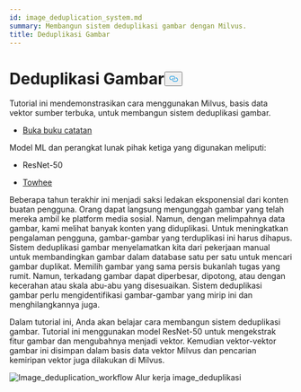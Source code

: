 ```yaml
---
id: image_deduplication_system.md
summary: Membangun sistem deduplikasi gambar dengan Milvus.
title: Deduplikasi Gambar
---
```

<h1 id="Image-Deduplication" class="common-anchor-header">Deduplikasi Gambar<button data-href="#Image-Deduplication" class="anchor-icon" translate="no">
      <svg translate="no"
        aria-hidden="true"
        focusable="false"
        height="20"
        version="1.1"
        viewBox="0 0 16 16"
        width="16"
      >
        <path
          fill="#0092E4"
          fill-rule="evenodd"
          d="M4 9h1v1H4c-1.5 0-3-1.69-3-3.5S2.55 3 4 3h4c1.45 0 3 1.69 3 3.5 0 1.41-.91 2.72-2 3.25V8.59c.58-.45 1-1.27 1-2.09C10 5.22 8.98 4 8 4H4c-.98 0-2 1.22-2 2.5S3 9 4 9zm9-3h-1v1h1c1 0 2 1.22 2 2.5S13.98 12 13 12H9c-.98 0-2-1.22-2-2.5 0-.83.42-1.64 1-2.09V6.25c-1.09.53-2 1.84-2 3.25C6 11.31 7.55 13 9 13h4c1.45 0 3-1.69 3-3.5S14.5 6 13 6z"
        ></path>
      </svg>
    </button></h1><p>Tutorial ini mendemonstrasikan cara menggunakan Milvus, basis data vektor sumber terbuka, untuk membangun sistem deduplikasi gambar.</p>
<ul>
<li><a href="https://github.com/towhee-io/examples/blob/main/image/image_deduplication/image_deduplication.ipynb">Buka buku catatan</a></li>
</ul>
<p>Model ML dan perangkat lunak pihak ketiga yang digunakan meliputi:</p>
<ul>
<li><p>ResNet-50</p></li>
<li><p><a href="https://www.google.com/url?sa=t&amp;rct=j&amp;q=&amp;esrc=s&amp;source=web&amp;cd=&amp;cad=rja&amp;uact=8&amp;ved=2ahUKEwjm8-KEjtj7AhVPcGwGHapPB40QFnoECAgQAQ&amp;url=https%3A%2F%2Ftowhee.io%2F&amp;usg=AOvVaw37IzMMiyxGtj82K7O4fInn">Towhee</a></p></li>
</ul>
<p>Beberapa tahun terakhir ini menjadi saksi ledakan eksponensial dari konten buatan pengguna. Orang dapat langsung mengunggah gambar yang telah mereka ambil ke platform media sosial. Namun, dengan melimpahnya data gambar, kami melihat banyak konten yang diduplikasi. Untuk meningkatkan pengalaman pengguna, gambar-gambar yang terduplikasi ini harus dihapus. Sistem deduplikasi gambar menyelamatkan kita dari pekerjaan manual untuk membandingkan gambar dalam database satu per satu untuk mencari gambar duplikat. Memilih gambar yang sama persis bukanlah tugas yang rumit. Namun, terkadang gambar dapat diperbesar, dipotong, atau dengan kecerahan atau skala abu-abu yang disesuaikan. Sistem deduplikasi gambar perlu mengidentifikasi gambar-gambar yang mirip ini dan menghilangkannya juga.</p>
<p>Dalam tutorial ini, Anda akan belajar cara membangun sistem deduplikasi gambar. Tutorial ini menggunakan model ResNet-50 untuk mengekstrak fitur gambar dan mengubahnya menjadi vektor. Kemudian vektor-vektor gambar ini disimpan dalam basis data vektor Milvus dan pencarian kemiripan vektor juga dilakukan di Milvus.</p>
<p>
  
   <span class="img-wrapper"> <img translate="no" src="/docs/v2.4.x/assets/image_deduplication.png" alt="Image_deduplication_workflow" class="doc-image" id="image_deduplication_workflow" />
   </span> <span class="img-wrapper"> <span>Alur kerja image_deduplikasi</span> </span></p>

